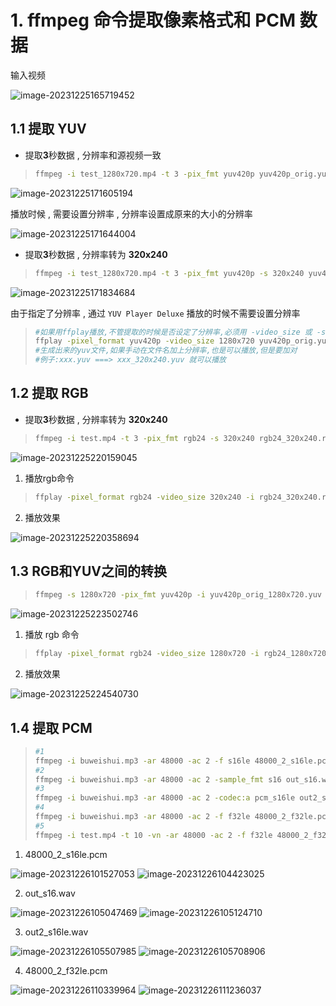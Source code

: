 # 1. **ffmpeg** 命令提取像素格式和 **PCM** 数据

 输入视频

<img src="assets/image-20231225165719452.png" alt="image-20231225165719452" /> 

## 1.1 提取 **YUV**

* 提取**3**秒数据 , 分辨率和源视频一致

> ```bash
> ffmpeg -i test_1280x720.mp4 -t 3 -pix_fmt yuv420p yuv420p_orig.yuv
> ```

<img src="assets/image-20231225171605194.png" alt="image-20231225171605194" /> 

播放时候 , 需要设置分辨率 , 分辨率设置成原来的大小的分辨率

<img src="assets/image-20231225171644004.png" alt="image-20231225171644004" /> 

* 提取**3**秒数据 , 分辨率转为 **320x240**

> ```bash
> ffmpeg -i test_1280x720.mp4 -t 3 -pix_fmt yuv420p -s 320x240 yuv420p_320x240.yuv
> ```

<img src="assets/image-20231225171834684.png" alt="image-20231225171834684" /> 

由于指定了分辨率 , 通过 `YUV Player Deluxe` 播放的时候不需要设置分辨率

> ```bash
> #如果用ffplay播放,不管提取的时候是否设定了分辨率,必须用 -video_size 或 -s 参数指定分辨率,例:
> ffplay -pixel_format yuv420p -video_size 1280x720 yuv420p_orig.yuv
> #生成出来的yuv文件,如果手动在文件名加上分辨率,也是可以播放,但是要加对
> #例子:xxx.yuv ===> xxx_320x240.yuv 就可以播放
> ```

## 1.2 提取 **RGB**

* 提取**3**秒数据 , 分辨率转为 **320x240**

> ```bash
> ffmpeg -i test.mp4 -t 3 -pix_fmt rgb24 -s 320x240 rgb24_320x240.rgb
> ```

<img src="assets/image-20231225220159045.png" alt="image-20231225220159045" /> 

1. 播放rgb命令

> ```bash
> ffplay -pixel_format rgb24 -video_size 320x240 -i rgb24_320x240.rgb
> ```

2. 播放效果

<img src="assets/image-20231225220358694.png" alt="image-20231225220358694" /> 

## 1.3 **RGB**和**YUV**之间的转换

> ```bash
> ffmpeg -s 1280x720 -pix_fmt yuv420p -i yuv420p_orig_1280x720.yuv -pix_fmt rgb24 rgb24_1280x720.rgb
> ```

 <img src="assets/image-20231225223502746.png" alt="image-20231225223502746" /> 

1. 播放 rgb 命令

> ```bash
> ffplay -pixel_format rgb24 -video_size 1280x720 -i rgb24_1280x720.rgb
> ```

2. 播放效果

<img src="assets/image-20231225224540730.png" alt="image-20231225224540730" /> 

## 1.4 提取 **PCM**

> ```bash
> #1
> ffmpeg -i buweishui.mp3 -ar 48000 -ac 2 -f s16le 48000_2_s16le.pcm
> #2
> ffmpeg -i buweishui.mp3 -ar 48000 -ac 2 -sample_fmt s16 out_s16.wav
> #3
> ffmpeg -i buweishui.mp3 -ar 48000 -ac 2 -codec:a pcm_s16le out2_s16le.wav
> #4
> ffmpeg -i buweishui.mp3 -ar 48000 -ac 2 -f f32le 48000_2_f32le.pcm
> #5
> ffmpeg -i test.mp4 -t 10 -vn -ar 48000 -ac 2 -f f32le 48000_2_f32le_2.pcm
> ```

1. 48000_2_s16le.pcm

<img src="assets/image-20231226101527053.png" alt="image-20231226101527053" /> 

<img src="assets/image-20231226104423025.png" alt="image-20231226104423025" /> 

2. out_s16.wav

<img src="assets/image-20231226105047469.png" alt="image-20231226105047469" /> 

<img src="assets/image-20231226105124710.png" alt="image-20231226105124710" /> 

3. out2_s16le.wav

<img src="assets/image-20231226105507985.png" alt="image-20231226105507985" /> 

<img src="assets/image-20231226105708906.png" alt="image-20231226105708906" /> 

4. 48000_2_f32le.pcm

<img src="assets/image-20231226110339964.png" alt="image-20231226110339964" /> 

<img src="assets/image-20231226111236037.png" alt="image-20231226111236037" /> 

